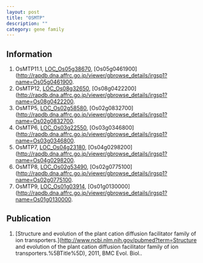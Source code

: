 ```yaml
---
layout: post
title: "OSMTP"
description: ""
category: gene family
---
```


## Information
1. OsMTP11.1, [LOC_Os05g38670](http://rice.plantbiology.msu.edu/cgi-bin/ORF_infopage.cgi?orf=LOC_Os05g38670), [Os05g0461900](http://rapdb.dna.affrc.go.jp/viewer/gbrowse_details/irgsp1?name=Os05g0461900.
2. OsMTP12, [LOC_Os08g32650](http://rice.plantbiology.msu.edu/cgi-bin/ORF_infopage.cgi?orf=LOC_Os08g32650), [Os08g0422200](http://rapdb.dna.affrc.go.jp/viewer/gbrowse_details/irgsp1?name=Os08g0422200.
3. OsMTP5, [LOC_Os02g58580](http://rice.plantbiology.msu.edu/cgi-bin/ORF_infopage.cgi?orf=LOC_Os02g58580), [Os02g0832700](http://rapdb.dna.affrc.go.jp/viewer/gbrowse_details/irgsp1?name=Os02g0832700.
4. OsMTP6, [LOC_Os03g22550](http://rice.plantbiology.msu.edu/cgi-bin/ORF_infopage.cgi?orf=LOC_Os03g22550), [Os03g0346800](http://rapdb.dna.affrc.go.jp/viewer/gbrowse_details/irgsp1?name=Os03g0346800.
5. OsMTP7, [LOC_Os04g23180](http://rice.plantbiology.msu.edu/cgi-bin/ORF_infopage.cgi?orf=LOC_Os04g23180), [Os04g0298200](http://rapdb.dna.affrc.go.jp/viewer/gbrowse_details/irgsp1?name=Os04g0298200.
6. OsMTP8, [LOC_Os02g53490](http://rice.plantbiology.msu.edu/cgi-bin/ORF_infopage.cgi?orf=LOC_Os02g53490), [Os02g0775100](http://rapdb.dna.affrc.go.jp/viewer/gbrowse_details/irgsp1?name=Os02g0775100.
7. OsMTP9, [LOC_Os01g03914](http://rice.plantbiology.msu.edu/cgi-bin/ORF_infopage.cgi?orf=LOC_Os01g03914), [Os01g0130000](http://rapdb.dna.affrc.go.jp/viewer/gbrowse_details/irgsp1?name=Os01g0130000.

## Publication
1. [Structure and evolution of the plant cation diffusion facilitator family of ion transporters.](http://www.ncbi.nlm.nih.gov/pubmed?term=Structure and evolution of the plant cation diffusion facilitator family of ion transporters.%5BTitle%5D), 2011, BMC Evol. Biol..


